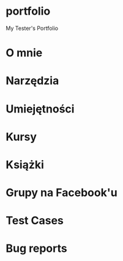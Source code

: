 # portfolio
My Tester's Portfolio
# O mnie
# Narzędzia
# Umiejętności
# Kursy
# Książki
# Grupy na Facebook'u
# Test Cases
# Bug reports
